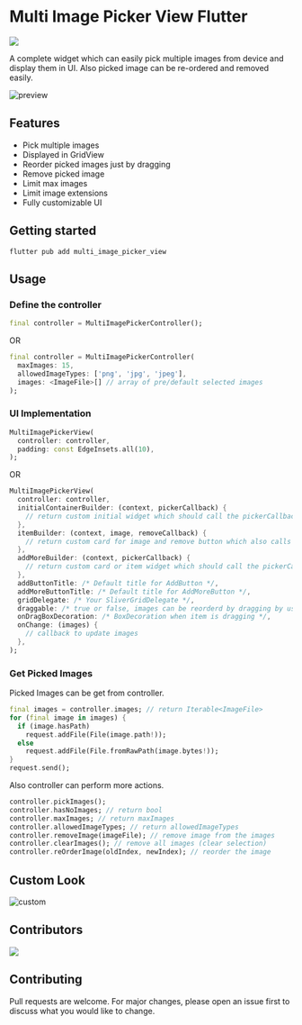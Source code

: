 # Multi Image Picker View Flutter

[![](https://img.shields.io/pub/v/multi_image_picker_view.svg?color=success&label=pub.dev&logo=dart&logoColor=0099ff)](https://pub.dev/packages/multi_image_picker_view)

A complete widget which can easily pick multiple images from device and display them in UI. Also picked image can be re-ordered and removed easily.

![preview](https://user-images.githubusercontent.com/55009858/178099543-d3b576d9-625c-426e-b627-9e48c2f65c17.gif)

## Features

- Pick multiple images
- Displayed in GridView
- Reorder picked images just by dragging
- Remove picked image
- Limit max images
- Limit image extensions
- Fully customizable UI

## Getting started
```console
flutter pub add multi_image_picker_view
```

## Usage

### Define the controller
```dart
final controller = MultiImagePickerController();
```
OR
```dart
final controller = MultiImagePickerController(
  maxImages: 15,
  allowedImageTypes: ['png', 'jpg', 'jpeg'],
  images: <ImageFile>[] // array of pre/default selected images
);
```

### UI Implementation
```dart
MultiImagePickerView(
  controller: controller,
  padding: const EdgeInsets.all(10),
);
```
OR
```dart
MultiImagePickerView(
  controller: controller,
  initialContainerBuilder: (context, pickerCallback) {
    // return custom initial widget which should call the pickerCallback when user clicks on it
  },
  itemBuilder: (context, image, removeCallback) {
    // return custom card for image and remove button which also calls removeCallback on click
  },
  addMoreBuilder: (context, pickerCallback) {
    // return custom card or item widget which should call the pickerCallback when user clicks on it
  },
  addButtonTitle: /* Default title for AddButton */,
  addMoreButtonTitle: /* Default title for AddMoreButton */,
  gridDelegate: /* Your SliverGridDelegate */,
  draggable: /* true or false, images can be reorderd by dragging by user or not, default true */,
  onDragBoxDecoration: /* BoxDecoration when item is dragging */,
  onChange: (images) {
    // callback to update images
  },
);
```

### Get Picked Images
Picked Images can be get from controller.
```dart
final images = controller.images; // return Iterable<ImageFile>
for (final image in images) {
  if (image.hasPath)
    request.addFile(File(image.path!));
  else 
    request.addFile(File.fromRawPath(image.bytes!));
}
request.send();
```
Also controller can perform more actions.
```dart
controller.pickImages();
controller.hasNoImages; // return bool
controller.maxImages; // return maxImages
controller.allowedImageTypes; // return allowedImageTypes
controller.removeImage(imageFile); // remove image from the images
controller.clearImages(); // remove all images (clear selection)
controller.reOrderImage(oldIndex, newIndex); // reorder the image
```

## Custom Look

![custom](https://user-images.githubusercontent.com/55009858/178099563-72e26aea-0a06-43c2-8315-25c7a0d039fb.gif)

## Contributors

<a href="https://github.com/shubham-gupta-16/multi_image_picker_view/graphs/contributors">
  <img src="https://contrib.rocks/image?repo=shubham-gupta-16/multi_image_picker_view" />
</a>

## Contributing

Pull requests are welcome. For major changes, please open an issue first to discuss what you would like to change.


